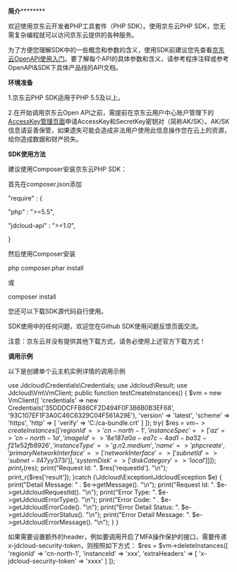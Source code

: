 ****简介************

欢迎使用京东云开发者PHP工具套件（PHP SDK）。使用京东云PHP SDK，您无需复杂编程就可以访问京东云提供的各种服务。

为了方便您理解SDK中的一些概念和参数的含义，使用SDK前建议您先查看[京东云OpenAPI使用入门](http://www.jdcloud.com/help/detail/355/isCatalog/0)。要了解每个API的具体参数和含义，请参考程序注释或参考OpenAPI&SDK下具体产品线的API文档。

**环境准备**

1.京东云PHP SDK适用于PHP 5.5及以上。

2.在开始调用京东云Open API之前，需提前在京东云用户中心账户管理下的[AccessKey管理页面](https://uc.jdcloud.com/accesskey/index)申请AccessKey和SecretKey密钥对（简称AK/SK）。AK/SK信息请妥善保管，如果遗失可能会造成非法用户使用此信息操作您在云上的资源，给你造成数据和财产损失。

**SDK使用方法**

建议使用Composer安装京东云PHP SDK：

首先在composer.json添加

"require" : {

"php" : ">=5.5",

"jdcloud-api" : ">=1.0",

}

然后使用Composer安装

php composer.phar install

或

composer install

您还可以下载SDK源代码自行使用。

SDK使用中的任何问题，欢迎您在Github SDK使用问题反馈页面交流。

注意：京东云并没有提供其他下载方式，请务必使用上述官方下载方式！

**调用示例**

以下是创建单个云主机实例详情的调用示例

use Jdcloud\Credentials\Credentials; use Jdcloud\Result; use Jdcloud\Vm\VmClient; public function testCreateInstances() { $vm = new VmClient([ 'credentials' => new Credentials('35DDDCFFB86CF2D494F0F3B6B0B3EF68', '93C107EF1F3A0C46C6329C04F561A29E'), 'version' => 'latest', 'scheme' => 'https', 'http' => [ 'verify' => 'C:/ca-bundle.crt' ] ]); try{ $res = $vm->createInstances([ 'regionId' => 'cn-north-1', 'instanceSpec' => [ 'az' => 'cn-north-1a', 'imageId' => '8e187a0a-ea7c-4ad1-ba32-f21e52fb8926', 'instanceType' => 'g.n2.medium', 'name' => 'phpcreate', 'primaryNetworkInterface' => [ 'networkInterface' => [ 'subnetId' => 'subnet-ll47yy373i' ] ], 'systemDisk' => [ 'diskCategory' => 'local' ] ] ]); print_r($res); print("Request Id: ". $res['requestId']. "\n"); print_r($res['result']); }catch (\Jdcloud\Exception\JdcloudException $e) { print("Detail Message: " . $e->getMessage(). "\n"); print("Request Id: ". $e->getJdcloudRequestId(). "\n"); print("Error Type: ". $e->getJdcloudErrorType(). "\n"); print("Error Code: " . $e->getJdcloudErrorCode(). "\n"); print("Error Detail Status: ". $e->getJdcloudErrorStatus(). "\n"); print("Error Detail Message: ". $e->getJdcloudErrorMessage(). "\n"); } }

如果需要设置额外的header，例如要调用开启了MFA操作保护的接口，需要传递x-jdcloud-security-token，则按照如下方式：
$res = $vm->deleteInstances([ 'regionId' => 'cn-north-1', 'instanceId' => 'xxx', 'extraHeaders' => [ 'x-jdcloud-security-token' => 'xxxx' ] ]);